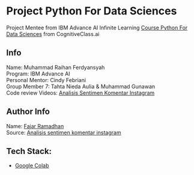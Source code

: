 # Project Python For Data Sciences
Project Mentee from IBM Advance AI Infinite Learning [Course Python For Data Sciences](https://apps.cognitiveclass.ai/learning/course/course-v1:CognitiveClass+PY0101EN+v3) from CognitiveClass.ai

## Info
Name: Muhammad Raihan Ferdyansyah\
Program: IBM Advance AI\
Personal Mentor: Cindy Febriani\
Group Member 7: Tahta Nieda Aulia & Muhammad Gunawan\
Code review Videos: [Analisis Sentimen Komentar Instagram](https://youtu.be/y1wJTXMP9Vs)

## Author Info
Name: [Fajar Ramadhan](https://www.kaggle.com/pajarbebek)\
Source: [Analisis sentimen komentar instagram](https://www.kaggle.com/code/pajarbebek/analisis-sentimen-komentar-instagram)

## Tech Stack: 
- [Google Colab](https://colab.research.google.com/)
